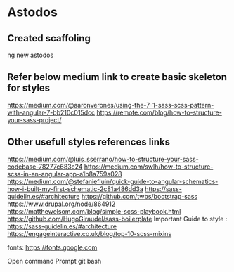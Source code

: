 # Astodos
 

## Created scaffoling
ng new astodos

## Refer below medium link to create basic skeleton for styles 
https://medium.com/@aaronverones/using-the-7-1-sass-scss-pattern-with-angular-7-bb210c015dcc
https://remote.com/blog/how-to-structure-your-sass-project/


## Other usefull styles references links
https://medium.com/@luis_sserrano/how-to-structure-your-sass-codebase-78277c683c24
https://medium.com/swlh/how-to-structure-scss-in-an-angular-app-a1b8a759a028
https://medium.com/@stefaniefluin/quick-guide-to-angular-schematics-how-i-built-my-first-schematic-2c81a486dd3a
https://sass-guidelin.es/#architecture
https://github.com/twbs/bootstrap-sass
https://www.drupal.org/node/864912
https://matthewelsom.com/blog/simple-scss-playbook.html
https://github.com/HugoGiraudel/sass-boilerplate
Important Guide to style : https://sass-guidelin.es/#architecture
https://engageinteractive.co.uk/blog/top-10-scss-mixins

fonts: https://fonts.google.com





Open command Prompt git bash



